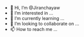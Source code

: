 - 👋 Hi, I’m @Jiranchayaw
- 👀 I’m interested in ...
- 🌱 I’m currently learning ...
- 💞️ I’m looking to collaborate on ...
- 📫 How to reach me ...

<!---
Jiranchayaw/Jiranchayaw is a ✨ special ✨ repository because its `README.md` (this file) appears on your GitHub profile.
You can click the Preview link to take a look at your changes.
--->
